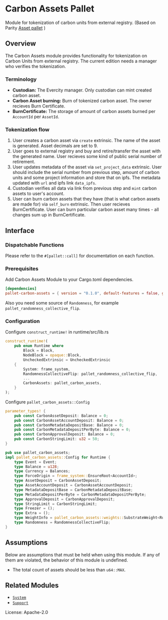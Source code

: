 # Carbon Assets Pallet

Module for tokenization of carbon units from external registry. (Based on Parity [Asset pallet](https://github.com/paritytech/substrate/tree/polkadot-v0.9.23/frame/assets#assets-module) )

## Overview

The Carbon Assets module provides functionality for tokenization on Carbon Units from external registry. The current edition needs a manager who verifies the tokenization.

### Terminology

* **Custodian:** The Evercity manager. Only custodian can mint created carbon asset.
* **Carbon Asset burning:** Burn of tokenized carbon asset. The owner recieves Burn Certificate.
* **BurnCertificate:**  The storage of amount of carbon assets burned per `AccountId` per `AssetId`. 

### Tokenization flow
1. User creates a carbon asset via `create` extrinsic. The name of the asset is generated. Asset decimals are set to 9.
2. User goes to external registry and buy and retire/transfer the asset with the generated name. User recieves some kind of public serial number of retirement.
3. User updates metadata of the asset via `set_project_data` extrinsic. User should include the serial number from previous step, amount of carbon units and some project information and store that on ipfs. The metadata updated with `url` and ipfs link `data_ipfs`.
4. Custodian verifies all data via link from previous step and `mint` carbon assets to user's account. 
5. User can burn carbon assets that they have (that is what carbon assets are made for) via `self_burn` extrinsic. Then user recieves BurnCertificate. User can burn particular carbon asset many times - all changes sum up in BurnCertificate.

## Interface

### Dispatchable Functions

Please refer to the `#[pallet::call]` for documentation on each function.

### Prerequisites

Add Carbon Assets Module to your Cargo.toml dependencies.

```toml
[dependencies]
pallet-carbon-assets = { version = "0.1.0", default-features = false, git = "https://github.com/EvercityEcosystem/carbon-assets.git" }
```
Also you need some source of `Randomness`, for example `pallet_randomness_collective_flip`.

### Configuration

Configure `construct_runtime!` in runtime/src/lib.rs

```rust
construct_runtime!(
	pub enum Runtime where
		Block = Block,
		NodeBlock = opaque::Block,
		UncheckedExtrinsic = UncheckedExtrinsic
	{
		System: frame_system,
		RandomnessCollectiveFlip: pallet_randomness_collective_flip,
        ...
		CarbonAssets: pallet_carbon_assets,
	}
);
```
Configure `pallet_carbon_assets::Config`
```rust
parameter_types! {
	pub const CarbonAssetDeposit: Balance = 0;
	pub const CarbonAssetAccountDeposit: Balance = 0;
	pub const CarbonMetadataDepositBase: Balance = 0;
	pub const CarbonMetadataDepositPerByte: Balance = 0;
	pub const CarbonApprovalDeposit: Balance = 0;
	pub const CarbonStringLimit: u32 = 50;
}

pub use pallet_carbon_assets;
impl pallet_carbon_assets::Config for Runtime {
	type Event = Event;
	type Balance = u128;
	type Currency = Balances;
	type ForceOrigin = frame_system::EnsureRoot<AccountId>;
	type AssetDeposit = CarbonAssetDeposit;
	type AssetAccountDeposit = CarbonAssetAccountDeposit;
	type MetadataDepositBase = CarbonMetadataDepositBase;
	type MetadataDepositPerByte = CarbonMetadataDepositPerByte;
	type ApprovalDeposit = CarbonApprovalDeposit;
	type StringLimit = CarbonStringLimit;
	type Freezer = ();
	type Extra = ();
	type WeightInfo = pallet_carbon_assets::weights::SubstrateWeight<Runtime>;
	type Randomness = RandomnessCollectiveFlip;
}
```

## Assumptions

Below are assumptions that must be held when using this module.  If any of
them are violated, the behavior of this module is undefined.

* The total count of assets should be less than
  `u64::MAX`.

## Related Modules

* [`System`](https://docs.rs/frame-system/latest/frame_system/)
* [`Support`](https://docs.rs/frame-support/latest/frame_support/)

License: Apache-2.0
